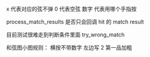 x 代表对应的弦不弹
0 代表空弦
数字 代表用哪个手指按


process_match_results
是否只会回调 hit 的 match result

目前测试很难走到判断条件里面
try_wrong_match

和弦图小图规则：
横按不带数字
左边写 2
第一品加粗

